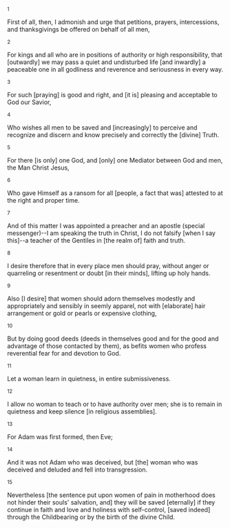 <sup>1</sup> 

First of all, then, I admonish and urge that petitions, prayers, intercessions, and thanksgivings be offered on behalf of all men, 

<sup>2</sup> 

For kings and all who are in positions of authority or high responsibility, that [outwardly] we may pass a quiet and undisturbed life [and inwardly] a peaceable one in all godliness and reverence and seriousness in every way. 

<sup>3</sup> 

For such [praying] is good and right, and [it is] pleasing and acceptable to God our Savior, 

<sup>4</sup> 

Who wishes all men to be saved and [increasingly] to perceive and recognize and discern and know precisely and correctly the [divine] Truth. 

<sup>5</sup> 

For there [is only] one God, and [only] one Mediator between God and men, the Man Christ Jesus, 

<sup>6</sup> 

Who gave Himself as a ransom for all [people, a fact that was] attested to at the right and proper time. 

<sup>7</sup> 

And of this matter I was appointed a preacher and an apostle (special messenger)--I am speaking the truth in Christ, I do not falsify [when I say this]--a teacher of the Gentiles in [the realm of] faith and truth. 

<sup>8</sup> 

I desire therefore that in every place men should pray, without anger or quarreling or resentment or doubt [in their minds], lifting up holy hands. 

<sup>9</sup> 

Also [I desire] that women should adorn themselves modestly and appropriately and sensibly in seemly apparel, not with [elaborate] hair arrangement or gold or pearls or expensive clothing, 

<sup>10</sup> 

But by doing good deeds (deeds in themselves good and for the good and advantage of those contacted by them), as befits women who profess reverential fear for and devotion to God. 

<sup>11</sup> 

Let a woman learn in quietness, in entire submissiveness. 

<sup>12</sup> 

I allow no woman to teach or to have authority over men; she is to remain in quietness and keep silence [in religious assemblies]. 

<sup>13</sup> 

For Adam was first formed, then Eve; 

<sup>14</sup> 

And it was not Adam who was deceived, but [the] woman who was deceived and deluded and fell into transgression. 

<sup>15</sup> 

Nevertheless [the sentence put upon women of pain in motherhood does not hinder their souls' salvation, and] they will be saved [eternally] if they continue in faith and love and holiness with self-control, [saved indeed] through the Childbearing or by the birth of the divine Child.